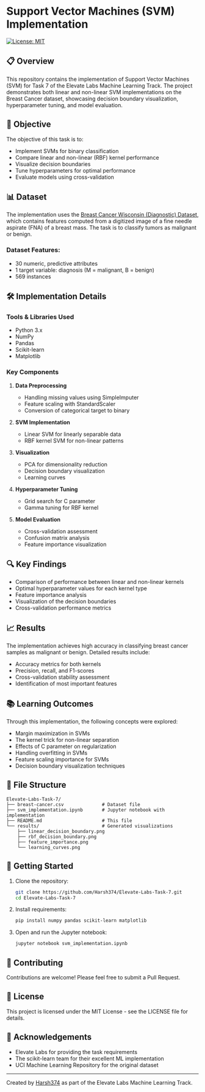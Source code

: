 # Support Vector Machines (SVM) Implementation

[![License: MIT](https://img.shields.io/badge/License-MIT-yellow.svg)](https://opensource.org/licenses/MIT)

## 📋 Overview

This repository contains the implementation of Support Vector Machines (SVM) for Task 7 of the Elevate Labs Machine Learning Track. The project demonstrates both linear and non-linear SVM implementations on the Breast Cancer dataset, showcasing decision boundary visualization, hyperparameter tuning, and model evaluation.

## 🎯 Objective

The objective of this task is to:
- Implement SVMs for binary classification
- Compare linear and non-linear (RBF) kernel performance
- Visualize decision boundaries
- Tune hyperparameters for optimal performance
- Evaluate models using cross-validation

## 📊 Dataset

The implementation uses the [Breast Cancer Wisconsin (Diagnostic) Dataset](https://www.kaggle.com/datasets/yasserh/breast-cancer-dataset), which contains features computed from a digitized image of a fine needle aspirate (FNA) of a breast mass. The task is to classify tumors as malignant or benign.

### Dataset Features:
- 30 numeric, predictive attributes
- 1 target variable: diagnosis (M = malignant, B = benign)
- 569 instances

## 🛠️ Implementation Details

### Tools & Libraries Used
- Python 3.x
- NumPy
- Pandas
- Scikit-learn
- Matplotlib

### Key Components
1. **Data Preprocessing**
   - Handling missing values using SimpleImputer
   - Feature scaling with StandardScaler
   - Conversion of categorical target to binary

2. **SVM Implementation**
   - Linear SVM for linearly separable data
   - RBF kernel SVM for non-linear patterns

3. **Visualization**
   - PCA for dimensionality reduction
   - Decision boundary visualization
   - Learning curves

4. **Hyperparameter Tuning**
   - Grid search for C parameter
   - Gamma tuning for RBF kernel

5. **Model Evaluation**
   - Cross-validation assessment
   - Confusion matrix analysis
   - Feature importance visualization

## 🔍 Key Findings

- Comparison of performance between linear and non-linear kernels
- Optimal hyperparameter values for each kernel type
- Feature importance analysis
- Visualization of the decision boundaries
- Cross-validation performance metrics

## 📈 Results

The implementation achieves high accuracy in classifying breast cancer samples as malignant or benign. Detailed results include:
- Accuracy metrics for both kernels
- Precision, recall, and F1-scores
- Cross-validation stability assessment
- Identification of most important features

## 📚 Learning Outcomes

Through this implementation, the following concepts were explored:
- Margin maximization in SVMs
- The kernel trick for non-linear separation
- Effects of C parameter on regularization
- Handling overfitting in SVMs
- Feature scaling importance for SVMs
- Decision boundary visualization techniques

## 📝 File Structure

```
Elevate-Labs-Task-7/
├── breast-cancer.csv              # Dataset file
├── svm_implementation.ipynb       # Jupyter notebook with implementation
├── README.md                      # This file
└── results/                       # Generated visualizations
    ├── linear_decision_boundary.png
    ├── rbf_decision_boundary.png
    ├── feature_importance.png
    └── learning_curves.png
```

## 🚀 Getting Started

1. Clone the repository:
   ```bash
   git clone https://github.com/Harsh374/Elevate-Labs-Task-7.git
   cd Elevate-Labs-Task-7
   ```

2. Install requirements:
   ```bash
   pip install numpy pandas scikit-learn matplotlib
   ```

3. Open and run the Jupyter notebook:
   ```bash
   jupyter notebook svm_implementation.ipynb
   ```

## 🤝 Contributing

Contributions are welcome! Please feel free to submit a Pull Request.

## 📄 License

This project is licensed under the MIT License - see the LICENSE file for details.

## 🙏 Acknowledgements

- Elevate Labs for providing the task requirements
- The scikit-learn team for their excellent ML implementation
- UCI Machine Learning Repository for the original dataset

---

Created by [Harsh374](https://github.com/Harsh374) as part of the Elevate Labs Machine Learning Track.
